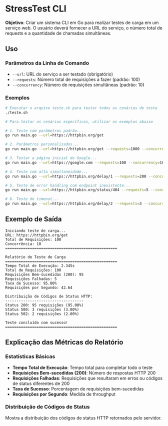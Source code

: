 # StressTest CLI

**Objetivo**: Criar um sistema CLI em Go para realizar testes de carga em um serviço web. O usuário deverá fornecer a URL do serviço, o número total de requests e a quantidade de chamadas simultâneas.

## Uso

### Parâmetros da Linha de Comando

- `--url`: URL do serviço a ser testado (obrigatório)
- `--requests`: Número total de requisições a fazer (padrão: 100)
- `--concurrency`: Número de requisições simultâneas (padrão: 10)

### Exemplos

```bash
# Executar o arquivo teste.sh para testar todos os cenários de teste
./teste.sh

# Para testar os cenários específicos, utilizar os exemplos abaixo

# 1. Teste com parâmetros padrão...
go run main.go --url=https://httpbin.org/get

# 2. Parâmetros personalizados...
go run main.go --url=https://httpbin.org/get --requests=1000 --concurrency=50

# 3. Testar a página inicial do Google...
go run main.go --url=https://google.com --requests=100 --concurrency=10

# 4. Teste com alta simultaneidade...
go run main.go --url=https://httpbin.org/delay/1 --requests=200 --concurrency=50

# 5. Teste de error handling com endpoint inexistente...
go run main.go --url=https://httpbin.org/status/404 --requests=5 --concurrency=2

# 6. Teste de timeout...
go run main.go --url=https://httpbin.org/delay/2 --requests=3 --concurrency=2
```

## Exemplo de Saída

```
Iniciando teste de carga...
URL: https://httpbin.org/get
Total de Requisições: 100
Concorrência: 10
==================================================

Relatório de Teste de Carga
==================================================
Tempo Total de Execução: 2.345s
Total de Requisições: 100
Requisições Bem-sucedidas (200): 95
Requisições Falhadas: 5
Taxa de Sucesso: 95.00%
Requisições por Segundo: 42.64

Distribuição de Códigos de Status HTTP:
-----------------------------------
Status 200: 95 requisições (95.00%)
Status 500: 3 requisições (3.00%)
Status 502: 2 requisições (2.00%)

Teste concluído com sucesso!
==================================================
```

## Explicação das Métricas do Relatório

### Estatísticas Básicas
- **Tempo Total de Execução**: Tempo total para completar todo o teste
- **Requisições Bem-sucedidas (200)**: Número de respostas HTTP 200
- **Requisições Falhadas**: Requisições que resultaram em erros ou códigos de status diferentes de 200
- **Taxa de Sucesso**: Porcentagem de requisições bem-sucedidas
- **Requisições por Segundo**: Medida de throughput

### Distribuição de Códigos de Status
Mostra a distribuição dos códigos de status HTTP retornados pelo servidor.
